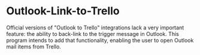 # Outlook-Link-to-Trello
Official versions of "Outlook to Trello" integrations lack a very important feature: the ability to back-link to the trigger message in Outlook. This program intends to add that functionality, enabling the user to open Outlook mail items from Trello.
